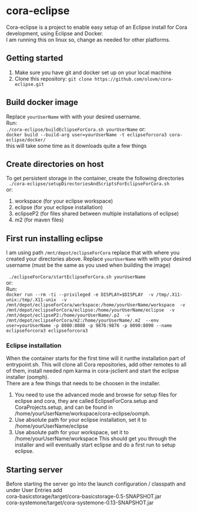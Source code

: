 # cora-eclipse
Cora-eclipse is a project to enable easy setup of an Eclipse install for Cora development, using Eclipse and Docker.</br>
I am running this on linux so, change as needed for other platforms.

## Getting started
1. Make sure you have git and docker set up on your local machine
2. Clone this repository: `git clone https://github.com/olovm/cora-eclipse.git`

## Build docker image
Replace `yourUserName` with with your desired username.</br>
Run:</br>
`./cora-eclipse/buildEclipseForCora.sh yourUserName`
or:</br>
 `docker build --build-arg user=yourUserName -t eclipseforcora3 cora-eclipse/docker/`</br>
this will take some time as it downloads quite a few things

## Create directories on host 
To get persistent storage in the container, create the following directories</br>
` ./cora-eclipse/setupDirectoriesAndScriptsForEclipseForCora.sh`</br>
or:</br>
1. workspace (for your eclipse workspace)
2. eclipse (for your eclipse installation)
3. eclipseP2 (for files shared between multiple installations of eclipse)
4. m2 (for maven files)


## First run installing eclipse
I am using path `/mnt/depot/eclipseForCora` replace that with where you created your directories above.
Replace `yourUserName` with with your desired username (must be the same as you used when building the image)</br>
</br>
` ./eclipseForCora/startEclipseForCora.sh yourUserName`</br>
or:</br>
Run:</br>
`docker run --rm -ti --privileged -e DISPLAY=$DISPLAY 
-v /tmp/.X11-unix:/tmp/.X11-unix 
-v /mnt/depot/eclipseForCora/workspace:/home/yourUserName/workspace 
-v /mnt/depot/eclipseForCora/eclipse:/home/yourUserName/eclipse 
-v /mnt/depot/eclipseP2:/home/yourUserName/.p2 
-v /mnt/depot/eclipseForCora/m2:/home/yourUserName/.m2 
--env user=yourUserName -p 8080:8080 -p 9876:9876 -p 8090:8090 --name eclipseforcora3 eclipseforcora3`

### Eclipse installation
When the container starts for the first time will it runthe installation part of entrypoint.sh. This will
clone all Cora repositories, add other remotes to all of them, install needed npm karma in cora-jsclient and
start the eclipse installer (oomph). </br>
There are a few things that needs to be choosen in the installer. 

1. You need to use the advanced mode and
browse for setup files for eclipse and cora, they are called EclipseForCora.setup and CoraProjects.setup, and
can be found in /home/yourUserName/workspace/cora-eclipse/oomph. 
2. Use absolute path for your eclipse installation, set it to /home/yourUserName/eclipse
3. Use absolute path for your workspace, set it to /home/yourUserName/workspace
This should get you through the installer and will eventually start eclipse and do a first run to setup eclipse. 

## Starting server
Before starting the server go into the launch configuration / classpath and under User Entries add<br>
cora-basicstorage/target/cora-basicstorage-0.5-SNAPSHOT.jar<br>
cora-systemone/target/cora-systemone-0.13-SNAPSHOT.jar<br>
